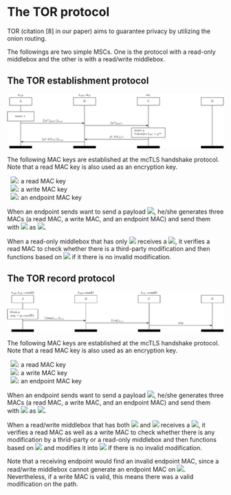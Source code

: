 The TOR protocol
================

TOR (citation [8] in our paper) aims to guarantee privacy by utilizing the
onion routing.

The followings are two simple MSCs. One is the protocol with a read-only
middlebox and the other is with a read/write middlebox.

The TOR establishment protocol
------------------------------
<img src="tor_establishment.jpg"></img>

The following MAC keys are established at the mcTLS handshake protocol.
Note that a read MAC key is also used as an encryption key.

&nbsp;&nbsp;<img src="https://latex.codecogs.com/gif.latex?k_r"/>:
a read MAC key<br>
&nbsp;&nbsp;<img src="https://latex.codecogs.com/gif.latex?k_w"/>:
a write MAC key<br>
&nbsp;&nbsp;<img src="https://latex.codecogs.com/gif.latex?k_e"/>:
an endpoint MAC key<br>

When an endpoint sends want to send a payload <img
src="https://latex.codecogs.com/gif.latex?p"/>,
he/she generates three MACs (a read MAC, a write MAC, and an endpoint MAC) and
send them with <img src="https://latex.codecogs.com/gif.latex?p" /> as <img
src="https://latex.codecogs.com/gif.latex?msg" />.

When a read-only middlebox that has only <img
src="https://latex.codecogs.com/gif.latex?k_r" /> receives a <img
src="https://latex.codecogs.com/gif.latex?msg" />,
it verifies a read MAC to check whether there is a third-party modification and 
then functions based on <img src="https://latex.codecogs.com/gif.latex?p" /> if
it there is no invalid modification.


The TOR record protocol
-----------------------
<img src="tor_record.jpg"></img>

The following MAC keys are established at the mcTLS handshake protocol.
Note that a read MAC key is also used as an encryption key.

&nbsp;&nbsp;<img src="https://latex.codecogs.com/gif.latex?k_r"/>:
a read MAC key<br>
&nbsp;&nbsp;<img src="https://latex.codecogs.com/gif.latex?k_w"/>:
a write MAC key<br>
&nbsp;&nbsp;<img src="https://latex.codecogs.com/gif.latex?k_e"/>:
an endpoint MAC key<br>

When an endpoint sends want to send a payload <img
src="https://latex.codecogs.com/gif.latex?p"/>,
he/she generates three MACs (a read MAC, a write MAC, and an endpoint MAC) and
send them with <img src="https://latex.codecogs.com/gif.latex?p" /> as <img
src="https://latex.codecogs.com/gif.latex?msg" />.

When a read/write middlebox that has both <img
src="https://latex.codecogs.com/gif.latex?k_r" /> and <img
src="https://latex.codecogs.com/gif.latex?k_w" /> receives a <img
src="https://latex.codecogs.com/gif.latex?msg" />,
it verifies a read MAC as well as a write MAC to check whether there is any 
modification by a thrid-party or a read-only middlebox and 
then functions based on <img src="https://latex.codecogs.com/gif.latex?p" />
and modifies it into <img src="https://latex.codecogs.com/gif.latex?p'" /> if
there is no invalid modification.

Note that a receiving endpoint would find an invalid endpoint MAC, since
a read/write middlebox cannot generate an endpoint MAC on <img
src="https://latex.codecogs.com/gif.latex?p'" />. Nevertheless, if a write MAC is
valid, this means there was a valid modification on the path.
